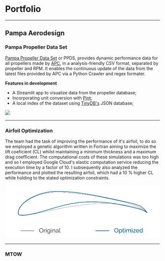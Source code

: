 # Portfolio

---

## Pampa Aerodesign 

### Pampa Propeller Data Set
[Pampa Propeller Data Set](https://github.com/Pampa-Aerodesign/PampaPropellerDS) or PPDS, provides dynamic performance data for all propellers made by [APC](https://www.apcprop.com/), in a analysis-friendly CSV format, separated by propeller and RPM. It enables the continuous update of the data from the latest files provided by APC via a Python Crawler and regex formater. 

**Features in development**
- A Streamlit app to visualize data from the propeller database;
- Incorporating unit conversion with [Pint](https://pint.readthedocs.io/en/stable/);
- A local index of the dataset using [TinyDB's](https://tinydb.readthedocs.io/en/latest/) JSON database;

<img src="images/dummy_thumbnail.jpg?raw=true"/>

---

### Airfoil Optimization
The team had the task of improving the performance of it's airfoil, to do so we employed a genetic algorithm written in Fortran aiming to maximize
the lift coeficient (CL) whilst maintaining a minimum thickness and a maximum drag coefficient. The computational costs of these simulations was too high and so 
I employed Google Cloud's elastic computation service reducing the execution time by a factor of 10. I subsequently also analyzed the performance and plotted the resulting airfoil, which had a 10 % higher CL while holding to the stated optimization constraints.

<img src="images/airfoil.png?raw=true"/>

---

### MTOW



